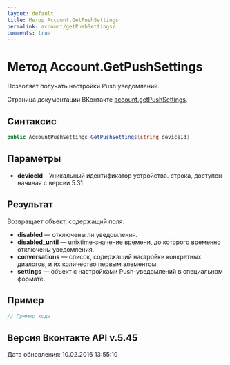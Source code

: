 ```yaml
---
layout: default
title: Метод Account.GetPushSettings
permalink: account/getPushSettings/
comments: true
---
```

# Метод Account.GetPushSettings
Позволяет получать настройки Push уведомлений.

Страница документации ВКонтакте [account.getPushSettings](https://vk.com/dev/account.getPushSettings).
## Синтаксис
``` csharp
public AccountPushSettings GetPushSettings(string deviceId)
```

## Параметры
+ **deviceId** - Уникальный идентификатор устройства. строка, доступен начиная с версии 5.31

## Результат
Возвращает объект, содержащий поля: 

+ **disabled** — отключены ли уведомления. 
+ **disabled_until** — unixtime-значение времени, до которого временно отключены уведомления. 
+ **conversations** — список, содержащий настройки конкретных диалогов, и их количество первым элементом. 
+ **settings** — объект с настройками Push-уведомлений в специальном формате.

## Пример
``` csharp
// Пример кода
```

## Версия Вконтакте API v.5.45
Дата обновления: 10.02.2016 13:55:10
